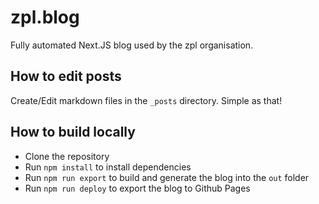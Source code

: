 # zpl.blog

Fully automated Next.JS blog used by the zpl organisation.

## How to edit posts

Create/Edit markdown files in the `_posts` directory. Simple as that!

## How to build locally

- Clone the repository
- Run `npm install` to install dependencies
- Run `npm run export` to build and generate the blog into the `out` folder
- Run `npm run deploy` to export the blog to Github Pages
